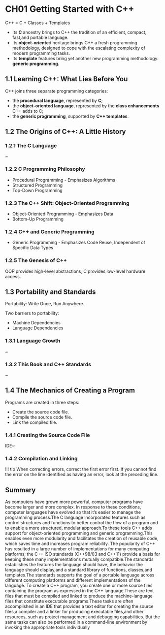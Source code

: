 # CH01 Getting Started with C++
C++ = C + Classes + Templates

- Its **C** ancestry brings to C++ the tradition of an efficient, compact, fast,and portable language.
- Its **object-oriente**d heritage brings C++ a fresh programming methodology, designed to cope with the escalating complexity of modern programming tasks. 
- Its **template** features bring yet another new programming methodology: **generic programming**.

## 1.1 Learning C++: What Lies Before You

C++ joins three separate programming categories: 
- the **procedural language**, represented by **C**;
- the **object-oriented language**, represented by the **class enhancements** C++ adds to C;
- the **generic programming**, supported by **C++ templates**.

## 1.2 The Origins of C++: A Little History

### 1.2.1 The C Language
~
### 1.2.2 C Programming Philosophy
- Procedural Programming - Emphasizes Algorithms
- Structured Programming
- Top-Down Programming
### 1.2.3 The C++ Shift: Object-Oriented Programming
- Object-Oriented Programming - Emphasizes Data
- Bottom-Up Programming
### 1.2.4 C++ and Generic Programming
- Generic Programming - Emphasizes Code Reuse, Independent of Specific Data Types
### 1.2.5 The Genesis of C++
OOP provides high-level abstractions, C provides low-level hardware access.
## 1.3 Portability and Standards

Portability: Write Once, Run Anywhere.

Two barriers to portability:
- Machine Dependencies
- Language Dependencies


### 1.3.1 Language Growth
~
### 1.3.2 This Book and C++ Standards
~
## 1.4 The Mechanics of Creating a Program
Programs are created in three steps:
- Create the source code file.
- Compile the source code file.
- Link the compiled file.


### 1.4.1 Creating the Source Code File
IDE~
### 1.4.2 Compilation and Linking
!!! tip
    When correcting errors, correct the first error first. If you cannot find the error on the line identified as having an error, look at the preceding line.

## Summary

As computers have grown more powerful, computer programs have become larger and more complex. In response to these conditions, computer languages have evolved so that it’s easier to manage the programming process.The C language incorporated features such as control structures and functions to better control the flow of a program and to enable a
more structured, modular approach.To these tools C++ adds support for object-oriented programming and generic programming.This enables even more modularity and facilitates the creation of reusable code, which saves time and increases program reliability.
The popularity of C++ has resulted in a large number of implementations for many computing platforms; the C++ ISO standards (C++98/03 and C++11) provide a basis for keeping these many implementations mutually compatible.The standards establishes the features the language should have, the behavior the language should display,and a standard library of functions, classes,and templates.The standards supports the goal of a
portable language across different computing platforms and different implementations of the language.
To create a C++ program, you create one or more source files containing the program as expressed in the C++ language.These are text files that must be compiled and linked to produce the machine-language files that constitute executable programs.These tasks are often accomplished in an IDE that provides a text editor for creating the source files,a 
compiler and a linker for producing executable files,and other resources, such as project management and debugging capabilities. But the same tasks can also be performed in a command-line environment by invoking the appropriate tools individually